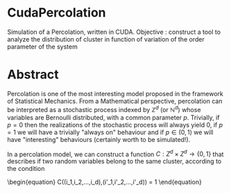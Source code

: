 # CudaPercolation
 Simulation of a Percolation, written in CUDA. Objective : construct a tool to analyze the distribution of cluster in function of variation of the order parameter of the system


# Abstract

Percolation is one of the most interesting model proposed in the framework of Statistical Mechanics. From a Mathematical perspective, percolation can be interpreted as a stochastic process indexed by $\mathbb Z^d$ (or $\mathbb N^d$) whose variables are Bernoulli distributed, with a common parameter $p$. Trivially, if $p=0$ then the realizations of the stochastic process will always yield $0$, if $p=1$ we will have a trivially "always on" behaviour and if $p \in (0,1)$ we will have "interesting" behaviours (certainly worth to be simulated!).

In a percolation model, we can construct a function $C : Z^d \times Z^d \rightarrow \{0,1\}$ that describes if two random variables belong to the same cluster, according to the condition

\begin{equation}
C((i_1,i_2,...,i_d),(i'_1,i'_2,...,i'_d)) = 1
\end{equation}